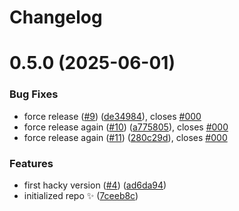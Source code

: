 # Changelog

# 0.5.0 (2025-06-01)

### Bug Fixes

- force release ([#9](https://github.com/KATT/devalue-async/issues/9)) ([de34984](https://github.com/KATT/devalue-async/commit/de34984db8c980932580820c41194a06367a1978)), closes [#000](https://github.com/KATT/devalue-async/issues/000)
- force release again ([#10](https://github.com/KATT/devalue-async/issues/10)) ([a775805](https://github.com/KATT/devalue-async/commit/a775805e9827ef1225da4cfa57130ac8507ec3bf)), closes [#000](https://github.com/KATT/devalue-async/issues/000)
- force release again ([#11](https://github.com/KATT/devalue-async/issues/11)) ([280c29d](https://github.com/KATT/devalue-async/commit/280c29db37cd102ac7a5d6494c966072d538e151)), closes [#000](https://github.com/KATT/devalue-async/issues/000)

### Features

- first hacky version ([#4](https://github.com/KATT/devalue-async/issues/4)) ([ad6da94](https://github.com/KATT/devalue-async/commit/ad6da94223ed3d1ef19391e2ca709672d78edd75))
- initialized repo ✨ ([7ceeb8c](https://github.com/KATT/devalue-async/commit/7ceeb8c4658b4f0ed398a7c736e18d398c45ac23))
